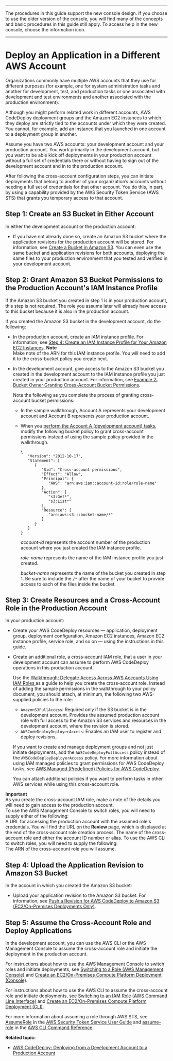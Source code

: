 --------

 The procedures in this guide support the new console design\. If you choose to use the older version of the console, you will find many of the concepts and basic procedures in this guide still apply\. To access help in the new console, choose the information icon\. 

--------

# Deploy an Application in a Different AWS Account<a name="deployments-cross-account"></a>

Organizations commonly have multiple AWS accounts that they use for different purposes \(for example, one for system administration tasks and another for development, test, and production tasks or one associated with development and test environments and another associated with the production environment\)\.

Although you might perform related work in different accounts, AWS CodeDeploy deployment groups and the Amazon EC2 instances to which they deploy are strictly tied to the accounts under which they were created\. You cannot, for example, add an instance that you launched in one account to a deployment group in another\.

Assume you have two AWS accounts: your development account and your production account\. You work primarily in the development account, but you want to be able kick off deployments in your production account without a full set of credentials there or without having to sign out of the development account and in to the production account\. 

After following the cross\-account configuration steps, you can initiate deployments that belong to another of your organization’s accounts without needing a full set of credentials for that other account\. You do this, in part, by using a capability provided by the AWS Security Token Service \(AWS STS\) that grants you temporary access to that account\. 

## Step 1: Create an S3 Bucket in Either Account<a name="deployments-cross-account-1-create-s3-bucket"></a>

In either the development account or the production account:
+ If you have not already done so, create an Amazon S3 bucket where the application revisions for the production account will be stored\. For information, see [Create a Bucket in Amazon S3](https://docs.aws.amazon.com/AmazonS3/latest/gsg/CreatingABucket.html)\. You can even use the same bucket and application revisions for both accounts, deploying the same files to your production environment that you tested and verified in your development account\.

## Step 2: Grant Amazon S3 Bucket Permissions to the Production Account's IAM Instance Profile<a name="deployments-cross-account-2-grant-bucket-permissions"></a>

If the Amazon S3 bucket you created in step 1 is in your production account, this step is not required\. The role you assume later will already have access to this bucket because it is also in the production account\.

If you created the Amazon S3 bucket in the development account, do the following:
+ In the production account, create an IAM instance profile\. For information, see [Step 4: Create an IAM Instance Profile for Your Amazon EC2 Instances](getting-started-create-iam-instance-profile.md)\. 
**Note**  
Make note of the ARN for this IAM instance profile\. You will need to add it to the cross\-bucket policy you create next\.
+ In the development account, give access to the Amazon S3 bucket you created in the development account to the IAM instance profile you just created in your production account\. For information, see [ Example 2: Bucket Owner Granting Cross\-Account Bucket Permissions](https://docs.aws.amazon.com/AmazonS3/latest/dev/example-walkthroughs-managing-access-example2.html)\. 

  Note the following as you complete the process of granting cross\-account bucket permissions:
  + In the sample walkthrough, Account A represents your development account and Account B represents your production account\. 
  + When you [perform the Account A \(development account\) tasks](https://docs.aws.amazon.com/AmazonS3/latest/dev/example-walkthroughs-managing-access-example2.html#access-policies-walkthrough-cross-account-permissions-acctA-tasks), modify the following bucket policy to grant cross\-account permissions instead of using the sample policy provided in the walkthrough\.

    ```
    {
       "Version": "2012-10-17",
       "Statement": [
          {
             "Sid": "Cross-account permissions",
             "Effect": "Allow",
             "Principal": {
                "AWS": "arn:aws:iam::account-id:role/role-name" 
             },
             "Action": [
                "s3:Get*",
                "s3:List*"
             ],
             "Resource": [
                "arn:aws:s3:::bucket-name/*"
             ]
          }
       ]
    }
    ```

    *account\-id* represents the account number of the production account where you just created the IAM instance profile\.

    *role\-name* represents the name of the IAM instance profile you just created\.

    *bucket\-name* represents the name of the bucket you created in step 1\. Be sure to include the `/*` after the name of your bucket to provide access to each of the files inside the bucket\.

## Step 3: Create Resources and a Cross\-Account Role in the Production Account<a name="deployments-cross-account-3-create-resources-and-role"></a>

In your production account:
+ Create your AWS CodeDeploy resources — application, deployment group, deployment configuration, Amazon EC2 instances, Amazon EC2 instance profile, service role, and so on — using the instructions in this guide\.
+ Create an additional role, a cross\-account IAM role, that a user in your development account can assume to perform AWS CodeDeploy operations in this production account\. 

  Use the [Walkthrough: Delegate Access Across AWS Accounts Using IAM Roles ](https://docs.aws.amazon.com/IAM/latest/UserGuide/walkthru_cross-account-with-roles.html) as a guide to help you create the cross\-account role\. Instead of adding the sample permissions in the walkthrough to your policy document, you should attach, at minimum, the following two AWS\-supplied policies to the role: 
  + `AmazonS3FullAccess`: Required only if the S3 bucket is in the development account\. Provides the assumed production account role with full access to the Amazon S3 services and resources in the development account, where the revision is stored\. 
  + `AWSCodeDeployDeployerAccess`: Enables an IAM user to register and deploy revisions\. 

  If you want to create and manage deployment groups and not just initiate deployments, add the `AWSCodeDeployFullAccess` policy instead of the `AWSCodeDeployDeployerAccess` policy\. For more information about using IAM managed policies to grant permissions for AWS CodeDeploy tasks, see [AWS Managed \(Predefined\) Policies for AWS CodeDeploy](auth-and-access-control-iam-identity-based-access-control.md#managed-policies)\. 

  You can attach additional policies if you want to perform tasks in other AWS services while using this cross\-account role\.

**Important**  
As you create the cross\-account IAM role, make a note of the details you will need to gain access to the production account\.  
To use the AWS Management Console to switch roles, you will need to supply either of the following:  
A URL for accessing the production account with the assumed role's credentials\. You will find the URL on the **Review** page, which is displayed at the end of the cross\-account role creation process\.
The name of the cross\-account role and either the account ID number or alias\. 
To use the AWS CLI to switch roles, you will need to supply the following:  
The ARN of the cross\-account role you will assume\.

## Step 4: Upload the Application Revision to Amazon S3 Bucket<a name="deployments-cross-account-4-upload-application-revision"></a>

In the account in which you created the Amazon S3 bucket:
+ Upload your application revision to the Amazon S3 bucket\. For information, see [Push a Revision for AWS CodeDeploy to Amazon S3 \(EC2/On\-Premises Deployments Only\)](application-revisions-push.md)\. 

## Step 5: Assume the Cross\-Account Role and Deploy Applications<a name="deployments-cross-account-5-assume-role-and-deploy"></a>

In the development account, you can use the AWS CLI or the AWS Management Console to assume the cross\-account role and initiate the deployment in the production account\. 

For instructions about how to use the AWS Management Console to switch roles and initiate deployments, see [Switching to a Role \(AWS Management Console\)](https://docs.aws.amazon.com/IAM/latest/UserGuide/id_roles_use_switch-role-console.html) and [Create an EC2/On\-Premises Compute Platform Deployment \(Console\)](deployments-create-console.md)\.

For instructions about how to use the AWS CLI to assume the cross\-account role and initiate deployments, see [Switching to an IAM Role \(AWS Command Line Interface\)](https://docs.aws.amazon.com/IAM/latest/UserGuide/id_roles_use_switch-role-cli.html) and [Create an EC2/On\-Premises Compute Platform Deployment \(CLI\)](deployments-create-cli.md)\.

For more information about assuming a role through AWS STS, see [AssumeRole](https://docs.aws.amazon.com/STS/latest/APIReference/API_AssumeRole.html) in the [AWS Security Token Service User Guide](https://docs.aws.amazon.com/STS/latest/APIReference/Welcome.html) and [assume\-role](https://docs.aws.amazon.com/cli/latest/reference/sts/assume-role.html) in the [AWS CLI Command Reference](https://docs.aws.amazon.com/cli/latest/reference/)\.

**Related topic:**
+ [AWS CodeDeploy: Deploying from a Development Account to a Production Account](http://aws.amazon.com/blogs/devops/aws-codedeploy-deploying-from-a-development-account-to-a-production-account/)